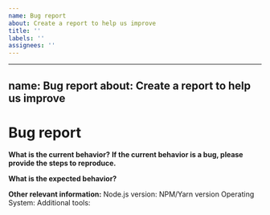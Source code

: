 ```yaml
---
name: Bug report
about: Create a report to help us improve
title: ''
labels: ''
assignees: ''
---
```

---
name: Bug report
about: Create a report to help us improve
---
<!-- Please don't delete this template because we'll close your issue -->
<!-- Before creating an issue please make sure you are using the latest version of the starter. -->
<!-- This project is starter project using Gatsby and NetlifyCMS in it, if you think the issue can originate from upstream then please report it-->
# Bug report
<!-- Please ask questions on Spectrum for Gatsby questions or the Gitter channel for NetlifyCMS. -->
<!-- https://spectrum.chat/?t=da07ec65-96f9-41be-baf0-0271b5b772ef -->
<!-- https://gitter.im/netlify/NetlifyCMS -->
<!-- Issues which contain questions or support requests will be closed. -->
**What is the current behavior?**
**If the current behavior is a bug, please provide the steps to reproduce.**
<!-- A great way to do this is to provide your configuration via a GitHub repository -->
<!-- The most helpful is a minimal reproduction with instructions on how to reproduce -->
<!-- Please only add small code snippets directly into this issue -->
<!-- https://gist.github.com is a good place for longer code snippets -->
<!-- If your issue is caused by a plugin or loader, please create an issue on the loader/plugin repository instead -->
**What is the expected behavior?**
<!-- "It should work" is not a helpful explanation -->
<!-- Explain exactly how it should behave -->
**Other relevant information:**
Node.js version: 
NPM/Yarn version
Operating System: 
Additional tools:
